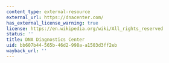 ```yaml
---
content_type: external-resource
external_url: https://dnacenter.com/
has_external_license_warning: true
license: https://en.wikipedia.org/wiki/All_rights_reserved
status: ''
title: DNA Diagnostics Center
uid: bb607b44-565b-46d2-998a-a1503d3ff2eb
wayback_url: ''
---
```

